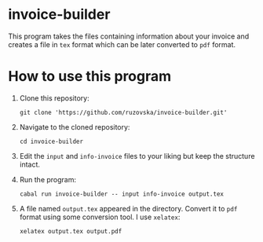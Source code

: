 invoice-builder
===============

This program takes the files containing information about your invoice and creates a file in `tex` format which can be later converted to `pdf` format.

How to use this program
=======================

1. Clone this repository:

       git clone 'https://github.com/ruzovska/invoice-builder.git'
1. Navigate to the cloned repository:

       cd invoice-builder
1. Edit the `input` and `info-invoice` files to your liking but keep the structure intact.
1. Run the program:

       cabal run invoice-builder -- input info-invoice output.tex
1. A file named `output.tex` appeared in the directory. Convert it to `pdf` format using some conversion tool. I use `xelatex`:

       xelatex output.tex output.pdf
